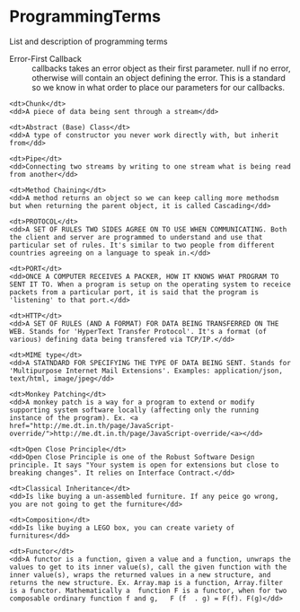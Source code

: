 # ProgrammingTerms
List and description of programming terms

<dl>
	<dt>Error-First Callback</dt>
	<dd>callbacks takes an error object as their first parameter.
	 null if no error, otherwise will contain an object defining the error. This is a standard so we know in what order to place our parameters for our callbacks.</dd>

	<dt>Chunk</dt>
	<dd>A piece of data being sent through a stream</dd>

	<dt>Abstract (Base) Class</dt>
	<dd>A type of constructor you never work directly with, but inherit from</dd>

	<dt>Pipe</dt>
	<dd>Connecting two streams by writing to one stream what is being read from another</dd>

	<dt>Method Chaining</dt>
	<dd>A method returns an object so we can keep calling more methodsm but when returning the parent object, it is called Cascading</dd>

	<dt>PROTOCOL</dt>
	<dd>A SET OF RULES TWO SIDES AGREE ON TO USE WHEN COMMUNICATING. Both the client and server are programmed to understand and use that particular set of rules. It's similar to two people from different countries agreeing on a language to speak in.</dd>

	<dt>PORT</dt>
	<dd>ONCE A COMPUTER RECEIVES A PACKER, HOW IT KNOWS WHAT PROGRAM TO SENT IT TO. When a program is setup on the operating system to receice packets from a particular port, it is said that the program is 'listening' to that port.</dd>

	<dt>HTTP</dt>
	<dd>A SET OF RULES (AND A FORMAT) FOR DATA BEING TRANSFERRED ON THE WEB. Stands for 'HyperText Transfer Protocol'. It's a format (of various) defining data being transfered via TCP/IP.</dd>

	<dt>MIME type</dt>
	<dd>A STATNDARD FOR SPECIFYING THE TYPE OF DATA BEING SENT. Stands for 'Multipurpose Internet Mail Extensions'. Examples: application/json, text/html, image/jpeg</dd>

	<dt>Monkey Patching</dt>
	<dd>A monkey patch is a way for a program to extend or modify supporting system software locally (affecting only the running instance of the program). Ex. <a href="http://me.dt.in.th/page/JavaScript-override/">http://me.dt.in.th/page/JavaScript-override/<a></dd>
	
	<dt>Open Close Principle</dt>
	<dd>Open Close Principle is one of the Robust Software Design principle. It says "Your system is open for extensions but close to breaking changes". It relies on Interface Contract.</dd>
	
	<dt>Classical Inheritance</dt>
	<dd>Is like buying a un-assembled furniture. If any peice go wrong, you are not going to get the furniture</dd>
	
	<dt>Composition</dt>
	<dd>Is like buying a LEGO box, you can create variety of furnitures</dd>
	
	<dt>Functor</dt>
	<dd>A functor is a function, given a value and a function, unwraps the values to get to its inner value(s), call the given function with the inner value(s), wraps the returned values in a new structure, and returns the new structure. Ex. Array.map is a function, Array.filter is a functor. Mathematically a  function F is a functor, when for two composable ordinary function f and g,   F (f  . g) = F(f). F(g)</dd> 
</dl>
